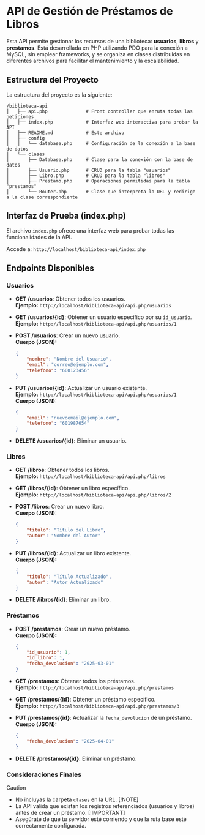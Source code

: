 # API de Gestión de Préstamos de Libros

Esta API permite gestionar los recursos de una biblioteca: **usuarios**, **libros** y **prestamos**. Está desarrollada en PHP utilizando PDO para la conexión a MySQL, sin emplear frameworks, y se organiza en clases distribuidas en diferentes archivos para facilitar el mantenimiento y la escalabilidad.

## Estructura del Proyecto

La estructura del proyecto es la siguiente:
```
/biblioteca-api
│   ├── api.php              # Front controller que enruta todas las peticiones
│   ├── index.php            # Interfaz web interactiva para probar la API
│   ├── README.md            # Este archivo
│   ├── config
│   │   └── database.php     # Configuración de la conexión a la base de datos
│   └── clases
│       ├── Database.php     # Clase para la conexión con la base de datos
│       ├── Usuario.php      # CRUD para la tabla "usuarios"
│       ├── Libro.php        # CRUD para la tabla "libros"
│       ├── Prestamo.php     # Operaciones permitidas para la tabla "prestamos"
│       └── Router.php       # Clase que interpreta la URL y redirige a la clase correspondiente
```

## Interfaz de Prueba (index.php)

El archivo `index.php` ofrece una interfaz web para probar todas las funcionalidades de la API.

Accede a: `http://localhost/biblioteca-api/index.php`


## Endpoints Disponibles

### Usuarios

- **GET /usuarios**: Obtener todos los usuarios.  
  **Ejemplo:** `http://localhost/biblioteca-api/api.php/usuarios`

- **GET /usuarios/{id}**: Obtener un usuario específico por su `id_usuario`.  
  **Ejemplo:** `http://localhost/biblioteca-api/api.php/usuarios/1`

- **POST /usuarios**: Crear un nuevo usuario.  
  **Cuerpo (JSON):**
  ```json
  {
      "nombre": "Nombre del Usuario",
      "email": "correo@ejemplo.com",
      "telefono": "600123456"
  }
  ```

- **PUT /usuarios/{id}**: Actualizar un usuario existente.  
  **Ejemplo:** `http://localhost/biblioteca-api/api.php/usuarios/1`  
  **Cuerpo (JSON):**
  ```json
  {
      "email": "nuevoemail@ejemplo.com",
      "telefono": "601987654"
  }
  ```

- **DELETE /usuarios/{id}**: Eliminar un usuario.

### Libros

- **GET /libros**: Obtener todos los libros.  
  **Ejemplo:** `http://localhost/biblioteca-api/api.php/libros`

- **GET /libros/{id}**: Obtener un libro específico.  
  **Ejemplo:** `http://localhost/biblioteca-api/api.php/libros/2`

- **POST /libros**: Crear un nuevo libro.  
  **Cuerpo (JSON):**
  ```json
  {
      "titulo": "Título del Libro",
      "autor": "Nombre del Autor"
  }
  ```

- **PUT /libros/{id}**: Actualizar un libro existente.  
  **Cuerpo (JSON):**
  ```json
  {
      "titulo": "Título Actualizado",
      "autor": "Autor Actualizado"
  }
  ```

- **DELETE /libros/{id}**: Eliminar un libro.

### Préstamos

- **POST /prestamos**: Crear un nuevo préstamo.  
  **Cuerpo (JSON):**
  ```json
  {
      "id_usuario": 1,
      "id_libro": 1,
      "fecha_devolucion": "2025-03-01"
  }
  ```

- **GET /prestamos**: Obtener todos los préstamos.  
  **Ejemplo:** `http://localhost/biblioteca-api/api.php/prestamos`

- **GET /prestamos/{id}**: Obtener un préstamo específico.  
  **Ejemplo:** `http://localhost/biblioteca-api/api.php/prestamos/3`

- **PUT /prestamos/{id}**: Actualizar la `fecha_devolucion` de un préstamo.  
  **Cuerpo (JSON):**
  ```json
  {
      "fecha_devolucion": "2025-04-01"
  }
  ```

- **DELETE /prestamos/{id}**: Eliminar un préstamo.


### Consideraciones Finales
> [!CAUTION]
>- No incluyas la carpeta `clases` en la URL.
> [!NOTE]
>- La API valida que existan los registros referenciados (usuarios y libros) antes de crear un préstamo.
> [!IMPORTANT]
>- Asegúrate de que tu servidor esté corriendo y que la ruta base esté correctamente configurada.